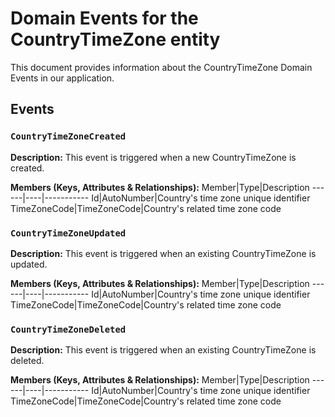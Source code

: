 # Domain Events for the CountryTimeZone entity

This document provides information about the CountryTimeZone Domain Events in our application.

## Events

### `CountryTimeZoneCreated`

**Description:**
This event is triggered when a new CountryTimeZone is created.

**Members (Keys, Attributes & Relationships):**
Member|Type|Description
------|----|-----------
Id|AutoNumber|Country's time zone unique identifier
TimeZoneCode|TimeZoneCode|Country's related time zone code


### `CountryTimeZoneUpdated`

**Description:** 
This event is triggered when an existing CountryTimeZone is updated.

**Members (Keys, Attributes & Relationships):**
Member|Type|Description
------|----|-----------
Id|AutoNumber|Country's time zone unique identifier
TimeZoneCode|TimeZoneCode|Country's related time zone code


### `CountryTimeZoneDeleted`

**Description:**
This event is triggered when an existing CountryTimeZone is deleted.

**Members (Keys, Attributes & Relationships):**
Member|Type|Description
------|----|-----------
Id|AutoNumber|Country's time zone unique identifier
TimeZoneCode|TimeZoneCode|Country's related time zone code

